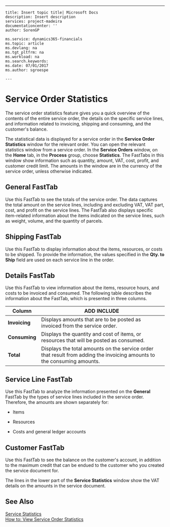 ---
    title: Insert topic title| Microsoft Docs
    description: Insert description
    services: project-madeira
    documentationcenter: ''
    author: SorenGP

    ms.service: dynamics365-financials
    ms.topic: article
    ms.devlang: na
    ms.tgt_pltfrm: na
    ms.workload: na
    ms.search.keywords:
    ms.date: 07/01/2017
    ms.author: sgroespe

    ---
# Service Order Statistics
The service order statistics feature gives you a quick overview of the contents of the entire service order, the details on the specific service lines, and information related to invoicing, shipping and consuming, and the customer's balance.  
  
 The statistical data is displayed for a service order in the **Service Order Statistics** window for the relevant order. You can open the relevant statistics window from a service order. In the **Service Orders** window, on the **Home** tab, in the **Process** group, choose **Statistics**. The FastTabs in this window show information such as quantity, amount, VAT, cost, profit, and customer credit limit. The amounts in the window are in the currency of the service order, unless otherwise indicated.  
  
## General FastTab  
 Use this FastTab to see the totals of the service order. The data captures the total amount on the service lines, including and excluding VAT, VAT part, cost, and profit on the service lines. The FastTab also displays specific item-related information about the items indicated on the service lines, such as weight, volume, and the quantity of parcels.  
  
## Shipping FastTab  
 Use this FastTab to display information about the items, resources, or costs to be shipped. To provide the information, the values specified in the **Qty. to Ship** field are used on each service line in the order.  
  
## Details FastTab  
 Use this FastTab to view information about the items, resource hours, and costs to be invoiced and consumed. The following table describes the information about the FastTab, which is presented in three columns.  
  
|Column|ADD INCLUDE<!--[!INCLUDE[bp_tabledescription](../../includes/bp_tabledescription_md.md)]-->|  
|------------|---------------------------------------|  
|**Invoicing**|Displays amounts that are to be posted as invoiced from the service order.|  
|**Consuming**|Displays the quantity and cost of items, or resources that will be posted as consumed.|  
|**Total**|Displays the total amounts on the service order that result from adding the invoicing amounts to the consuming amounts.|  
  
## Service Line FastTab  
 Use this FastTab to analyze the information presented on the **General** FastTab by the types of service lines included in the service order. Therefore, the amounts are shown separately for:  
  
-   Items  
  
-   Resources  
  
-   Costs and general ledger accounts  
  
## Customer FastTab  
 Use this FastTab to see the balance on the customer's account, in addition to the maximum credit that can be endued to the customer who you created the service document for.  
  
 The lines in the lower part of the **Service Statistics** window show the VAT details on the amounts in the service document.  
  
## See Also  
 [Service Statistics](../service-statistics.md)   
 [How to: View Service Order Statistics](../how-to-view-service-order-statistics.md)